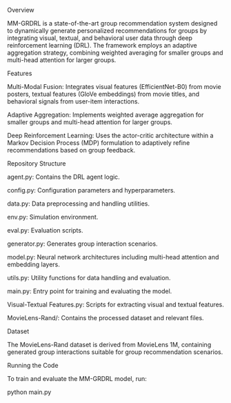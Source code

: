 Overview

MM-GRDRL is a state-of-the-art group recommendation system designed to dynamically generate personalized recommendations for groups by integrating visual, textual, and behavioral user data through deep reinforcement learning (DRL). 
The framework employs an adaptive aggregation strategy, combining weighted averaging for smaller groups and multi-head attention for larger groups.


Features

Multi-Modal Fusion: Integrates visual features (EfficientNet-B0) from movie posters, textual features (GloVe embeddings) from movie titles, and behavioral signals from user-item interactions.

Adaptive Aggregation: Implements weighted average aggregation for smaller groups and multi-head attention for larger groups.

Deep Reinforcement Learning: Uses the actor-critic architecture within a Markov Decision Process (MDP) formulation to adaptively refine recommendations based on group feedback.


Repository Structure

agent.py: Contains the DRL agent logic.

config.py: Configuration parameters and hyperparameters.

data.py: Data preprocessing and handling utilities.

env.py: Simulation environment.

eval.py: Evaluation scripts.

generator.py: Generates group interaction scenarios.

model.py: Neural network architectures including multi-head attention and embedding layers.

utils.py: Utility functions for data handling and evaluation.

main.py: Entry point for training and evaluating the model.

Visual-Textual Features.py: Scripts for extracting visual and textual features.

MovieLens-Rand/: Contains the processed dataset and relevant files.


Dataset

The MovieLens-Rand dataset is derived from MovieLens 1M, containing generated group interactions suitable for group recommendation scenarios.



Running the Code

To train and evaluate the MM-GRDRL model, run:

python main.py


